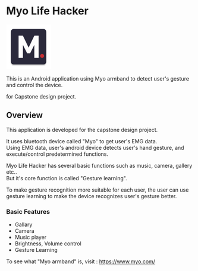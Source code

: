 # Myo Life Hacker

<img alt="Logo" src="images/MyoLifeHackerLogo.png" width="120" />

This is an Android application using Myo armband to detect user's gesture and control the device.  

for Capstone design project.

## Overview
This application is developed for the capstone design project.

It uses bluetooth device called "Myo" to get user's EMG data.  
Using EMG data, user's android device detects user's hand gesture, and execute/control predetermined functions.

Myo Life Hacker has several basic functions such as music, camera, gallery etc..  
But it's core function is called "Gesture learning".

To make gesture recognition more suitable for each user, the user can use gesture learning to make the device recognizes user's gesture better.

### Basic Features
- Gallary
- Camera
- Music player
- Brightness, Volume control
- Gesture Learning



To see what "Myo armband" is, visit : https://www.myo.com/
